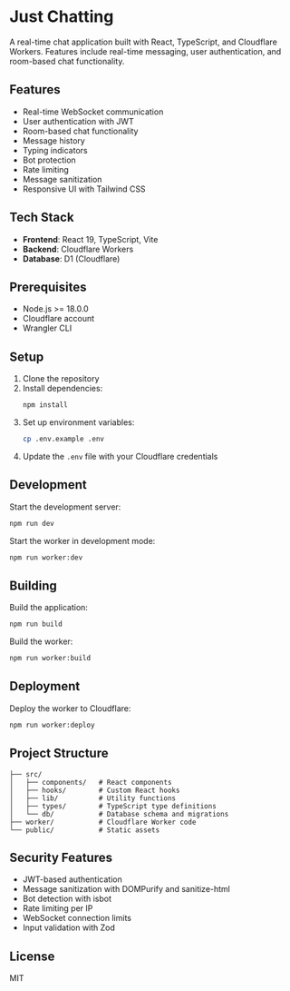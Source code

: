 # Just Chatting

A real-time chat application built with React, TypeScript, and Cloudflare Workers. Features include real-time messaging, user authentication, and room-based chat functionality.

## Features

- Real-time WebSocket communication
- User authentication with JWT
- Room-based chat functionality
- Message history
- Typing indicators
- Bot protection
- Rate limiting
- Message sanitization
- Responsive UI with Tailwind CSS

## Tech Stack

- **Frontend**: React 19, TypeScript, Vite
- **Backend**: Cloudflare Workers
- **Database**: D1 (Cloudflare)

## Prerequisites

- Node.js >= 18.0.0
- Cloudflare account
- Wrangler CLI

## Setup

1. Clone the repository
2. Install dependencies:
   ```bash
   npm install
   ```
3. Set up environment variables:
   ```bash
   cp .env.example .env
   ```
4. Update the `.env` file with your Cloudflare credentials

## Development

Start the development server:

```bash
npm run dev
```

Start the worker in development mode:

```bash
npm run worker:dev
```

## Building

Build the application:

```bash
npm run build
```

Build the worker:

```bash
npm run worker:build
```

## Deployment

Deploy the worker to Cloudflare:

```bash
npm run worker:deploy
```

## Project Structure

```
├── src/
│   ├── components/   # React components
│   ├── hooks/        # Custom React hooks
│   ├── lib/          # Utility functions
│   ├── types/        # TypeScript type definitions
│   └── db/           # Database schema and migrations
├── worker/           # Cloudflare Worker code
└── public/           # Static assets
```

## Security Features

- JWT-based authentication
- Message sanitization with DOMPurify and sanitize-html
- Bot detection with isbot
- Rate limiting per IP
- WebSocket connection limits
- Input validation with Zod

## License

MIT
